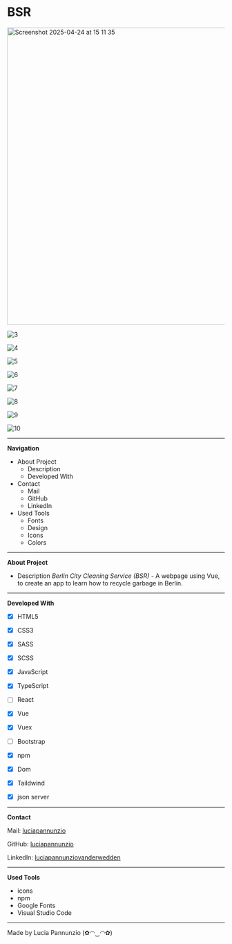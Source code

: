 # BSR


<img width="687" alt="Screenshot 2025-04-24 at 15 11 35" src="https://github.com/user-attachments/assets/c85ff1e4-2f59-47ac-843f-66ff3659efa3" />


![3](https://github.com/luciapannunzio/BSR/assets/89199990/67f582b8-3900-4a78-a9df-b8defd4757ff)

![4](https://github.com/luciapannunzio/BSR/assets/89199990/33300bdd-5715-4665-87be-7df4807b7dd1)

![5](https://github.com/luciapannunzio/BSR/assets/89199990/9dc5f806-e8e2-40e4-8773-9174ca7191a6)

![6](https://github.com/luciapannunzio/BSR/assets/89199990/356b9a5e-1a6e-47cf-adb1-e3c5ea7f2fe9)

![7](https://github.com/luciapannunzio/BSR/assets/89199990/b9743bdc-b20b-4a9e-81f6-1b3b4ee793ed)

![8](https://github.com/luciapannunzio/BSR/assets/89199990/98997c10-c81d-4bd9-9438-8be5464f12aa)

![9](https://github.com/luciapannunzio/BSR/assets/89199990/16561766-0dce-4967-b5d9-f349dfa5f3f2)

![10](https://github.com/luciapannunzio/BSR/assets/89199990/459dac42-98be-48df-8bae-ea9900ad59e8)













  
  
  
  * * *


**Navigation**
 - About Project
    - Description
    - Developed With
 - Contact
    - Mail
    - GitHub  
    - LinkedIn
 - Used Tools
    - Fonts
    - Design
    - Icons
    - Colors


* * *


**About Project**
 - Description
*Berlin City Cleaning Service (BSR)* - A webpage using Vue, to create an app to learn how to recycle garbage in Berlin.


* * *


**Developed With**
 - [x] HTML5
 - [x] CSS3
 - [x] SASS
 - [x] SCSS
 - [x] JavaScript
 - [x] TypeScript
 - [ ] React
 - [x] Vue
 - [x] Vuex 
 - [ ] Bootstrap
 - [x] npm
 - [x] Dom
 - [x] Taildwind
 - [x] json server

 
 * * *
 
 
**Contact**

Mail: [luciapannunzio](https://mail.google.com/mail/u/0/#inbox)

GitHub: [luciapannunzio](https://github.com/luciapannunzio/)

LinkedIn: [luciapannunziovanderwedden](https://www.linkedin.com/in/luciapannunziovanderwedden/)


* * *


**Used Tools**
- icons
- npm
- Google Fonts
- Visual Studio Code


* * *



Made by Lucia Pannunzio (✿◠‿◠✿)
